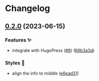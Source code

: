 # Changelog

## [0.2.0](https://github.com/Andywugh/encrypt/compare/v0.1.0...v0.2.0) (2023-06-15)


### Features ✨

* integrate with HugoPress ([#8](https://github.com/Andywugh/encrypt/issues/8)) ([66b3a3d](https://github.com/Andywugh/encrypt/commit/66b3a3d723dcf6e08342aaef3f47e2f8ade49d92))


### Styles 🎨

* align the info to middle ([e6ead31](https://github.com/Andywugh/encrypt/commit/e6ead31b73a9f3feb9c9270ea6b7b4b6b40b725f))
